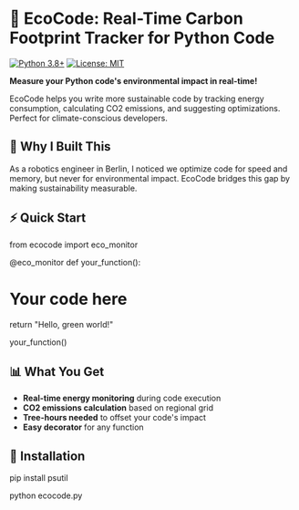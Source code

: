 # 🌱 EcoCode: Real-Time Carbon Footprint Tracker for Python Code

[![Python 3.8+](https://img.shields.io/badge/python-3.8+-blue.svg)](https://www.python.org/downloads/)
[![License: MIT](https://img.shields.io/badge/License-MIT-yellow.svg)](https://opensource.org/licenses/MIT)

**Measure your Python code's environmental impact in real-time!**

EcoCode helps you write more sustainable code by tracking energy consumption, calculating CO2 emissions, and suggesting optimizations. Perfect for climate-conscious developers.

## 🎯 Why I Built This

As a robotics engineer in Berlin, I noticed we optimize code for speed and memory, but never for environmental impact. EcoCode bridges this gap by making sustainability measurable.

## ⚡ Quick Start

from ecocode import eco_monitor

@eco_monitor
def your_function():
# Your code here
return "Hello, green world!"

your_function()


## 📊 What You Get

- **Real-time energy monitoring** during code execution
- **CO2 emissions calculation** based on regional grid
- **Tree-hours needed** to offset your code's impact
- **Easy decorator** for any function

## 🔧 Installation

pip install psutil

python ecocode.py

